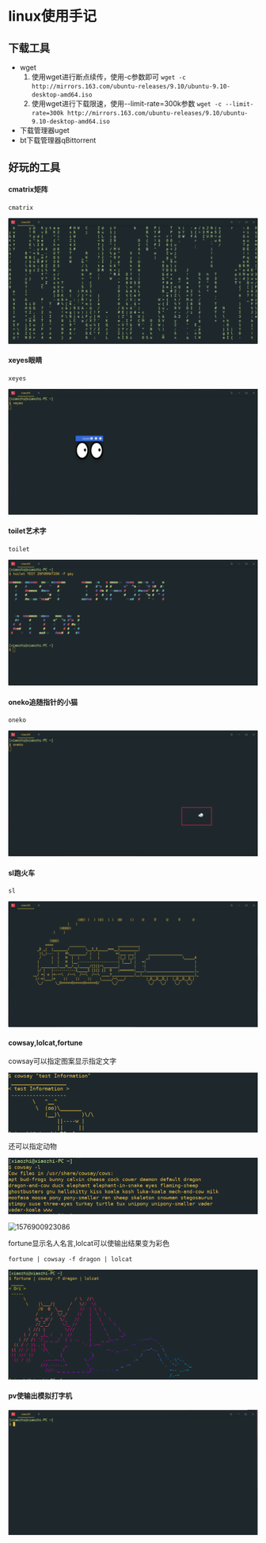 # linux使用手记

## 下载工具

 - wget
   1. 使用wget进行断点续传，使用-c参数即可
      `wget -c http://mirrors.163.com/ubuntu-releases/9.10/ubuntu-9.10-desktop-amd64.iso  `
   2. 使用wget进行下载限速，使用--limit-rate=300k参数
      `wget -c --limit-rate=300k http://mirrors.163.com/ubuntu-releases/9.10/ubuntu-9.10-desktop-amd64.iso `
- 下载管理器uget
- bt下载管理器qBittorrent

## 好玩的工具

#### cmatrix矩阵

```
cmatrix
```

![1576900516452](assets/1576900516452.png)

#### xeyes眼睛

```
xeyes
```

![1576900579228](assets/1576900579228.png)

#### toilet艺术字

```
toilet
```

![1576900648288](assets/1576900648288.png)

#### oneko追随指针的小猫

```
oneko
```

![1576900713551](assets/1576900713551.png)

#### sl跑火车

```
sl
```

![1576900745910](assets/1576900745910.png)

#### cowsay,lolcat,fortune 

cowsay可以指定图案显示指定文字

![1576900857258](assets/1576900857258.png)

还可以指定动物

![1576900881534](assets/1576900881534.png)

![1576900923086](/home/xiaozhi/Documents/notes/linux/assets/1576900923086.png)

fortune显示名人名言,lolcat可以使输出结果变为彩色

```
fortune | cowsay -f dragon | lolcat
```

![1576901011260](assets/1576901011260.png)

#### pv使输出模拟打字机

![1576901011260](assets/pv.gif)